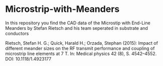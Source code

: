 # Microstrip-with-Meanders

In this repository you find the CAD data of the Microstip with End-Line Meanders by Stefan Rietsch and his team seperated in substrate and conductors

Rietsch, Stefan H. G.; Quick, Harald H.; Orzada, Stephan (2015): Impact of different meander sizes on the RF transmit performance and coupling of microstrip line elements at 7 T. In: Medical physics 42 (8), S. 4542–4552. DOI: 10.1118/1.4923177
